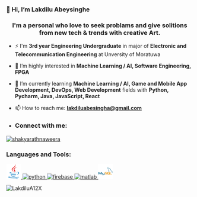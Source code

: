 ### 👋 Hi, I’m Lakdilu Abeysinghe

<h3 align="center"> I'm a personal who love to seek problams and give solitions from new tech & trends with creative Art. </h3>

- ⚡ I'm **3rd year Engineering Undergraduate** in major of **Electronic and Telecommunication Engineering** at Unversity of Moratuwa

- 👀 I’m highly interested in **Machine Learning / AI, Software Engineering, FPGA**

- 🌱 I’m currently learning **Machine Learning / AI, Game and Mobile App Development, DevOps, Web Development** fields with **Python, Pycharm, Java, JavaScript, React**

- 📫 How to reach me: **lakdiluabesingha@gmail.com**

- <h3 align="left">Connect with me:</h3>
<p align="left">
<a href="https://www.linkedin.com/in/lakdilu-abesingha-311396213/" target="blank"><img align="center" src="https://raw.githubusercontent.com/rahuldkjain/github-profile-readme-generator/master/src/images/icons/Social/linked-in-alt.svg" alt="shakyarathnaweera" height="30" width="40" /></a> <ion-icon name="earth-outline"></ion-icon>
</p>

<h3 align="left">Languages and Tools:</h3>
<p align="left"> <a href="https://www.java.com" target="_blank" rel="noreferrer"> <img src="https://raw.githubusercontent.com/devicons/devicon/master/icons/java/java-original.svg" alt="java" width="40" height="40"/> </a> <a href="https://www.python.com" target="_blank" rel="noreferrer"> <img src="https://github.com/yurijserrano/Github-Profile-Readme-Logos/blob/master/programming%20languages/python.svg" alt="python" width="40" height="40"/> </a> <a href="https://firebase.google.com/" target="_blank" rel="noreferrer"> <img src="https://www.vectorlogo.zone/logos/firebase/firebase-icon.svg" alt="firebase" width="40" height="40"/> </a> <a href="https://www.mathworks.com/" target="_blank" rel="noreferrer"> <img src="https://upload.wikimedia.org/wikipedia/commons/2/21/Matlab_Logo.png" alt="matlab" width="40" height="40"/> </a> <a href="https://www.mysql.com/" target="_blank" rel="noreferrer"> <img src="https://raw.githubusercontent.com/devicons/devicon/master/icons/mysql/mysql-original-wordmark.svg" alt="mysql" width="40" height="40"/> </a> </p>

<p align="left"> <img src="https://komarev.com/ghpvc/?username=LakdiluA12X&label=Profile%20views&color=57E519&style=for-the-badge" alt="LakdiluA12X" /> </p>


<!---
LakdiluA12X/LakdiluA12X is a ✨ special ✨ repository because its `README.md` (this file) appears on your GitHub profile.
You can click the Preview link to take a look at your changes.
--->
